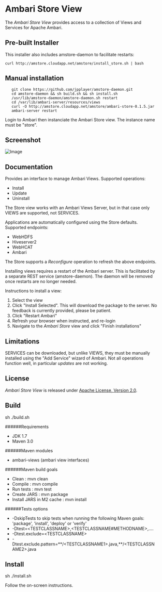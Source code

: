 <!---
Licensed to the Apache Software Foundation (ASF) under one or more
contributor license agreements.  See the NOTICE file distributed with
this work for additional information regarding copyright ownership.
The ASF licenses this file to You under the Apache License, Version 2.0
(the "License"); you may not use this file except in compliance with
the License.  You may obtain a copy of the License at [http://www.apache.org/licenses/LICENSE-2.0](http://www.apache.org/licenses/LICENSE-2.0)

Unless required by applicable law or agreed to in writing, software
distributed under the License is distributed on an "AS IS" BASIS,
WITHOUT WARRANTIES OR CONDITIONS OF ANY KIND, either express or implied.
See the License for the specific language governing permissions and
limitations under the License.
-->

Ambari Store View
============

The *Ambari Store View* provides access to a collection of Views and Services for Apache Ambari.

## Pre-built Installer

This installer also includes amstore-daemon to facilitate restarts:
```
curl http://amstore.cloudapp.net/amstore/install_store.sh | bash
```
## Manual installation
```
   git clone https://github.com/jpplayer/amstore-daemon.git
   cd amstore-daemon && sh build.sh && sh install.sh
   /usr/lib/amstore-daemon/amstore-daemon.sh restart
   cd /var/lib/ambari-server/resources/views
   curl -O http://amstore.cloudapp.net/amstore/ambari-store-0.1.5.jar
   ambari-server restart
```
Login to Ambari then instanciate the Ambari Store view. The instance name must be "store".

## Screenshot

![Image](../master/package/storeview.jpg?raw=true)

## Documentation

Provides an interface to manage Ambari Views. Supported operations:
- Install
- Update
- Uninstall

The Store view works with an Ambari Views Server, but in that case only VIEWS are supported, not SERVICES.

Applications are automatically configured using the Store defaults. Supported endpoints:
- WebHDFS
- Hiveserver2
- WebHCAT
- Ambari

The Store supports a *Reconfigure* operation to refresh the above endpoints.

Installing views requires a restart of the Ambari server. This is facilitated by a separate 
REST service (amstore-daemon). The daemon will be removed once restarts are no longer needed.

Instructions to install a view:

1. Select the view
1. Click "Install Selected". This will download the package to the server. No feedback is currently provided, please be patient.
1. Click "Restart Ambari"
1. Refresh your browser when instructed, and re-login
1. Navigate to the *Ambari Store* view and click "Finish installations"

## Limitations
SERVICES can be downloaded, but unlike VIEWS, they must be manually installed using the "Add Service" wizard of Ambari.
Not all operations function well, in particular *updates* are not working. 

## License

*Ambari Store View* is released under [Apache License, Version 2.0](http://www.apache.org/licenses/LICENSE-2.0).

## Build

 sh ./build.sh

######Requirements
* JDK 1.7
* Maven 3.0

######Maven modules
* ambari-views (ambari view interfaces)

######Maven build goals
 * Clean : mvn clean
 * Compile : mvn compile
 * Run tests : mvn test
 * Create JARS : mvn package
 * Install JARS in M2 cache : mvn install

######Tests options
  * -DskipTests to skip tests when running the following Maven goals:
    'package', 'install', 'deploy' or 'verify'
  * -Dtest=\<TESTCLASSNAME>,\<TESTCLASSNAME#METHODNAME>,....
  * -Dtest.exclude=\<TESTCLASSNAME>
  * -Dtest.exclude.pattern=\*\*/\<TESTCLASSNAME1>.java,\*\*/\<TESTCLASSNAME2>.java


## Install
  
 sh ./install.sh 

 Follow the on-screen instructions.
  


